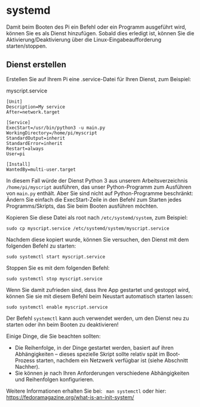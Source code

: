 # systemd

Damit beim Booten des Pi ein Befehl oder ein Programm ausgeführt wird, können Sie es als Dienst hinzufügen. Sobald dies erledigt ist, können Sie die Aktivierung/Deaktivierung über die Linux-Eingabeaufforderung starten/stoppen.

## Dienst erstellen

Erstellen Sie auf Ihrem Pi eine .service-Datei für Ihren Dienst, zum Beispiel:

myscript.service

```
[Unit]
Description=My service
After=network.target

[Service]
ExecStart=/usr/bin/python3 -u main.py
WorkingDirectory=/home/pi/myscript
StandardOutput=inherit
StandardError=inherit
Restart=always
User=pi

[Install]
WantedBy=multi-user.target
```
In diesem Fall würde der Dienst Python 3 aus unserem Arbeitsverzeichnis `/home/pi/myscript` ausführen, das unser Python-Programm zum Ausführen von `main.py` enthält. Aber Sie sind nicht auf Python-Programme beschränkt: Ändern Sie einfach die ExecStart-Zeile in den Befehl zum Starten jedes Programms/Skripts, das Sie beim Booten ausführen möchten.

Kopieren Sie diese Datei als root nach `/etc/systemd/system`, zum Beispiel:
```
sudo cp myscript.service /etc/systemd/system/myscript.service
```

Nachdem diese kopiert wurde, können Sie versuchen, den Dienst mit dem folgenden Befehl zu starten:
```
sudo systemctl start myscript.service
```

Stoppen Sie es mit dem folgenden Befehl:
```
sudo systemctl stop myscript.service
```
Wenn Sie damit zufrieden sind, dass Ihre App gestartet und gestoppt wird, können Sie sie mit diesem Befehl beim Neustart automatisch starten lassen:
```
sudo systemctl enable myscript.service
```

Der Befehl `systemctl` kann auch verwendet werden, um den Dienst neu zu starten oder ihn beim Booten zu deaktivieren!

Einige Dinge, die Sie beachten sollten:
+ Die Reihenfolge, in der Dinge gestartet werden, basiert auf ihren Abhängigkeiten – dieses spezielle Skript sollte relativ spät im Boot-Prozess starten, nachdem ein Netzwerk verfügbar ist (siehe Abschnitt Nachher).
+ Sie können je nach Ihren Anforderungen verschiedene Abhängigkeiten und Reihenfolgen konfigurieren.


Weitere Informationen erhalten Sie bei:
``` man systemctl```
oder hier: https://fedoramagazine.org/what-is-an-init-system/